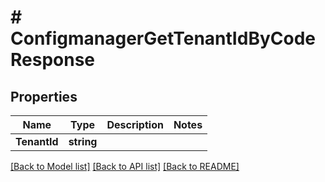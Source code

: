 # # ConfigmanagerGetTenantIdByCodeResponse


## Properties 


Name | Type | Description | Notes
------------ | ------------- | ------------- | -------------
**TenantId**| **string** |   |


[[Back to Model list]](../../README.md#models) [[Back to API list]](../../README.md#endpoints) [[Back to README]](../../README.md)

